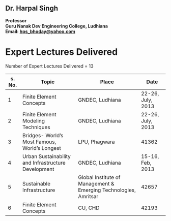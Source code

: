 ## Dr. Harpal Singh
**Professor**  
**Guru Nanak Dev Engineering College, Ludhiana**  
**Email: hps_bhoday@yahoo.com**

# Expert Lectures Delivered
Number of Expert Lectures Delivered = 13

| s. No. | Topic                                               | Place                                                            | Date              |     
| ------ | --------------------------------------------------- | ---------------------------------------------------------------- | ----------------- |
| 1      | Finite Element Concepts                             | GNDEC, Ludhiana                                                  | 22-26, July, 2013 |     
| 2      | Finite Element Modeling Techniques                  | GNDEC, Ludhiana                                                  | 22-26, July, 2013 |     
| 3      | Bridges- World’s Most Famous, World’s Longest       | LPU, Phagwara                                                    | 41362             |     
| 4      | Urban Sustainability and Infrastructure Development | GNDEC, Ludhiana                                                  | 15-16, Feb, 2013  |     
| 5      | Sustainable Infrastructure                          | Global Institute of Management & Emerging Technologies, Amritsar | 42657             |     
| 6      | Finite Element Concepts                             | CU, CHD                                                          | 42193             |    
